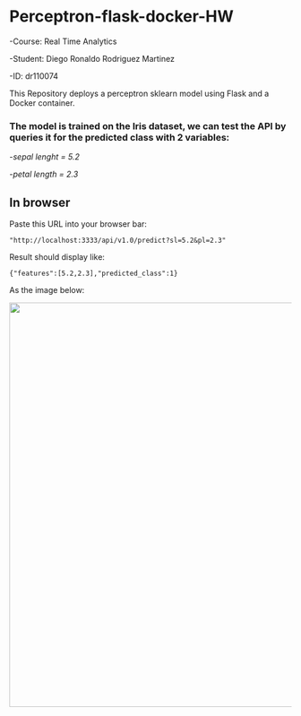 # Perceptron-flask-docker-HW

-Course: Real Time Analytics

-Student: Diego Ronaldo Rodriguez Martinez

-ID: dr110074 

This Repository deploys a perceptron sklearn model using Flask and a Docker container.

### The model is trained on the Iris dataset, we can test the API by queries it for the predicted class with 2 variables:

-*sepal lenght = 5.2*

-*petal length = 2.3*

## In browser 

Paste this URL into your browser bar:

`"http://localhost:3333/api/v1.0/predict?sl=5.2&pl=2.3"`

Result should display like:
```
{"features":[5.2,2.3],"predicted_class":1}
```

As the image below:

<img width="722" src="https://user-images.githubusercontent.com/99198580/171046295-d517a9f0-26c6-4e06-8f1a-caf228ac2bbc.png">







